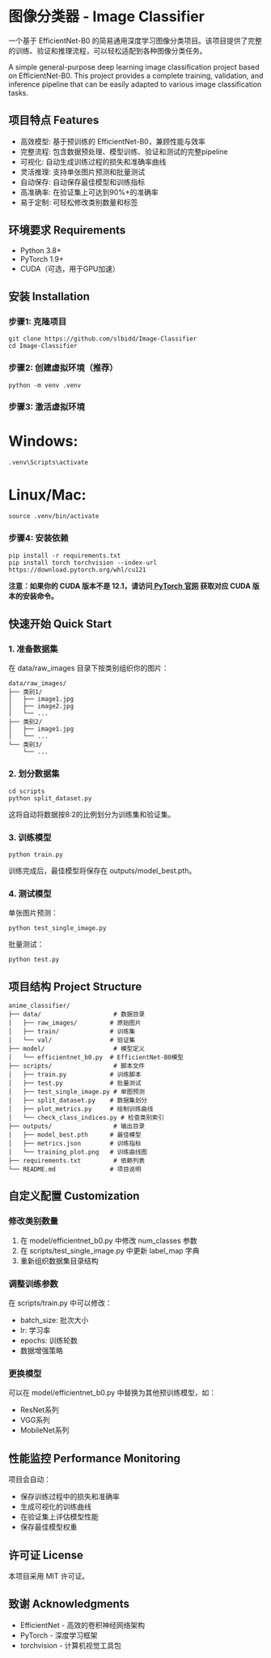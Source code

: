 # 图像分类器 - Image Classifier

一个基于 EfficientNet-B0 的简易通用深度学习图像分类项目。该项目提供了完整的训练、验证和推理流程，可以轻松适配到各种图像分类任务。

A simple general-purpose deep learning image classification project based on EfficientNet-B0. This project provides a complete training, validation, and inference pipeline that can be easily adapted to various image classification tasks.

## 项目特点 Features

- 高效模型: 基于预训练的 EfficientNet-B0，兼顾性能与效率
- 完整流程: 包含数据预处理、模型训练、验证和测试的完整pipeline
- 可视化: 自动生成训练过程的损失和准确率曲线
- 灵活推理: 支持单张图片预测和批量测试
- 自动保存: 自动保存最佳模型和训练指标
- 高准确率: 在验证集上可达到90%+的准确率
- 易于定制: 可轻松修改类别数量和标签

## 环境要求 Requirements

- Python 3.8+
- PyTorch 1.9+
- CUDA（可选，用于GPU加速）

## 安装 Installation

### 步骤1: 克隆项目
```text
git clone https://github.com/slbidd/Image-Classifier
cd Image-Classifier
```
### 步骤2: 创建虚拟环境（推荐）
```text
python -m venv .venv
```
### 步骤3: 激活虚拟环境
# Windows:
```text
.venv\Scripts\activate
```
# Linux/Mac:
```text
source .venv/bin/activate
```
### 步骤4: 安装依赖
```text
pip install -r requirements.txt
pip install torch torchvision --index-url https://download.pytorch.org/whl/cu121
```
**注意：如果你的 CUDA 版本不是 12.1，请访问[ PyTorch 官网](https://pytorch.org/get-started/locally/) 获取对应 CUDA 版本的安装命令。**
## 快速开始 Quick Start

### 1. 准备数据集

在 data/raw_images 目录下按类别组织你的图片：
```text
data/raw_images/
├── 类别1/
│   ├── image1.jpg
│   ├── image2.jpg
│   └── ...
├── 类别2/
│   ├── image1.jpg
│   └── ...
└── 类别3/
    └── ...
```
### 2. 划分数据集
```text
cd scripts
python split_dataset.py
```
这将自动将数据按8:2的比例划分为训练集和验证集。

### 3. 训练模型
```text
python train.py
```
训练完成后，最佳模型将保存在 outputs/model_best.pth。

### 4. 测试模型

单张图片预测：
```text
python test_single_image.py
```
批量测试：
```text
python test.py
```
## 项目结构 Project Structure
```text
anime_classifier/
├── data/                    # 数据目录
│   ├── raw_images/         # 原始图片
│   ├── train/              # 训练集
│   └── val/                # 验证集
├── model/                   # 模型定义
│   └── efficientnet_b0.py  # EfficientNet-B0模型
├── scripts/                 # 脚本文件
│   ├── train.py            # 训练脚本
│   ├── test.py             # 批量测试
│   ├── test_single_image.py # 单图预测
│   ├── split_dataset.py    # 数据集划分
│   ├── plot_metrics.py     # 绘制训练曲线
│   └── check_class_indices.py # 检查类别索引
├── outputs/                 # 输出目录
│   ├── model_best.pth      # 最佳模型
│   ├── metrics.json        # 训练指标
│   └── training_plot.png   # 训练曲线图
├── requirements.txt         # 依赖列表
└── README.md               # 项目说明
```
## 自定义配置 Customization

### 修改类别数量

1. 在 model/efficientnet_b0.py 中修改 num_classes 参数
2. 在 scripts/test_single_image.py 中更新 label_map 字典
3. 重新组织数据集目录结构

### 调整训练参数

在 scripts/train.py 中可以修改：
- batch_size: 批次大小
- lr: 学习率
- epochs: 训练轮数
- 数据增强策略

### 更换模型

可以在 model/efficientnet_b0.py 中替换为其他预训练模型，如：
- ResNet系列
- VGG系列
- MobileNet系列

## 性能监控 Performance Monitoring

项目会自动：
- 保存训练过程中的损失和准确率
- 生成可视化的训练曲线
- 在验证集上评估模型性能
- 保存最佳模型权重


## 许可证 License

本项目采用 MIT 许可证。

## 致谢 Acknowledgments

- EfficientNet - 高效的卷积神经网络架构
- PyTorch - 深度学习框架
- torchvision - 计算机视觉工具包